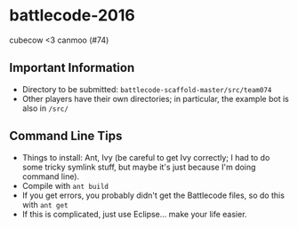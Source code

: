 # battlecode-2016
cubecow &lt;3 canmoo (#74)

## Important Information
- Directory to be submitted: `battlecode-scaffold-master/src/team074`
- Other players have their own directories; in particular, the example bot is also in `/src/`

## Command Line Tips
- Things to install: Ant, Ivy (be careful to get Ivy correctly; I had to do some tricky symlink stuff, but maybe it's just because I'm doing command line).
- Compile with `ant build`
- If you get errors, you probably didn't get the Battlecode files, so do this with `ant get`
- If this is complicated, just use Eclipse... make your life easier.
